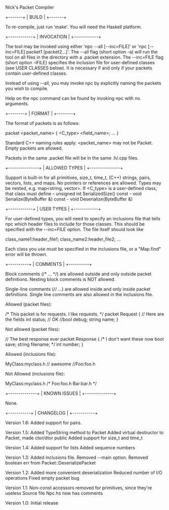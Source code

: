 Nick's Packet Compiler

+-------+
| BUILD |
+-------+

To re-compile, just run 'make'. You will need the Haskell platform.

+------------+
| INVOCATION |
+------------+

The tool may be invoked using either 'npc --all [--inc=FILE]' or
'npc [--inc=FILE] packet1 [packet2...]'. The --all flag (short option -a)
will run the tool on all files in the directory with a .packet extension.
The --inc=FILE flag (short option -iFILE) specifies the inclusion file for
user-defined classes (see USER CLASSES below). It is necessary if and only
if your packets contain user-defined classes.

Instead of using --all, you may invoke npc by explicitly naming the packets
you wish to compile.

Help on the npc command can be found by invoking npc with no arguments.

+--------+
| FORMAT |
+--------+

The format of packets is as follows:

packet <packet_name> {
  <C_type> <field_name>;
  ...
}

Standard C++ naming rules apply. <packet_name> may not be Packet. Empty
packets are allowed.

Packets in the same .packet file will be in the same .h/.cpp files.

+---------------+
| ALLOWED TYPES |
+---------------+

Support is built-in for all primitives, size_t, time_t, (C++) strings, pairs,
vectors, lists, and maps. No pointers or references are allowed. Types may be
nested, e.g. map<string, vector<int>>.
If <C_type> is a user-defined class, that class must define
        - unsigned int SerializedSize() const
        - void Serialize(ByteBuffer &) const
        - void Deserialize(ByteBuffer &)

+------------+
| USER TYPES |
+------------+

For user-defined types, you will need to specify an inclusions file that
tells npc which header files to include for those classes. This should be
specified with the --inc=FILE option. The file itself should look like

class_name1:header_file1;
class_name2:header_file2;
...

Each class you use must be specified in the inclusions file, or a "Map.find"
error will be thrown.

+----------+
| COMMENTS |
+----------+

Block comments (/* ... */) are allowed outside and only outside
packet definitions. Nesting block comments is NOT allowed.

Single-line comments (// ...) are allowed inside and only inside packet
definitions. Single line comments are also allowed in the inclusions file.

Allowed (packet files):

  /* This packet is for requests.
     I like requests. */
  packet Request {
    // Here are the fields
    int status; // OK
    //bool debug;
    string name;
  }

Not allowed (packet files):

  // The best response ever
  packet Response {
    /* I don't want these now
    bool save;
    string filename;
    */
    int number;
  }

Allowed (inclusions file):

  MyClass:myclass.h // awesome
  //Foo:foo.h

Not Allowed (inclusions file):

  MyClass:myclass.h
  /*
  Foo:foo.h
  Bar:bar.h
  */

+--------------+
| KNOWN ISSUES |
+--------------+

None.

+-----------+
| CHANGELOG |
+-----------+

Version 1.6:
Added support for pairs.

Version 1.5:
Added TypeString method to Packet
Added virtual destructor to Packet, made ctor/dtor public
Added support for size_t and time_t

Version 1.4:
Added support for lists
Added sequence numbers

Version 1.3:
Added inclusions file.
Removed --main option.
Removed boolean err from Packet::DeserializePacket

Version 1.2:
Added more convenient deserialization
Reduced number of I/O operations
Fixed empty packet bug

Version 1.1:
Non-const accessors removed for primitives, since they're useless
Source file Npc.hs now has comments

Version 1.0:
Initial release